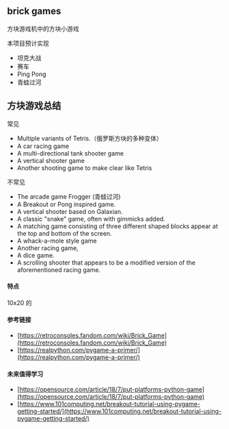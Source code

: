## brick games
方块游戏机中的方块小游戏

本项目预计实现
- 坦克大战
- 赛车
- Ping Pong
- 青蛙过河



## 方块游戏总结
常见
- Multiple variants of Tetris.（俄罗斯方块的多种变体）
- A car racing game
- A multi-directional tank shooter game
- A vertical shooter game
- Another shooting game to make clear like Tetris

不常见
- The arcade game Frogger (青蛙过河)
- A Breakout or Pong inspired game.
- A vertical shooter based on Galaxian.
- A classic "snake" game, often with gimmicks added.
- A matching game consisting of three different 
  shaped blocks appear at the top and bottom of the screen.
- A whack-a-mole style game
- Another racing game,
- A dice game.
- A scrolling shooter that appears to be a modified version
  of the aforementioned racing game.



#### 特点
10x20 的


#### 参考链接

- [https://retroconsoles.fandom.com/wiki/Brick_Game](https://retroconsoles.fandom.com/wiki/Brick_Game)
- [https://realpython.com/pygame-a-primer/](https://realpython.com/pygame-a-primer/)

#### 未来值得学习

- [https://opensource.com/article/18/7/put-platforms-python-game](https://opensource.com/article/18/7/put-platforms-python-game)
- [https://www.101computing.net/breakout-tutorial-using-pygame-getting-started/](https://www.101computing.net/breakout-tutorial-using-pygame-getting-started/)